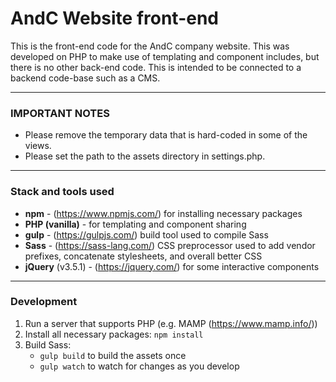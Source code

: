 # AndC Website front-end

This is the front-end code for the AndC company website. This was developed on PHP to make use of templating and component includes, but there is no other back-end code. This is intended to be connected to a backend code-base such as a CMS.

---

### IMPORTANT NOTES
- Please remove the temporary data that is hard-coded in some of the views.
- Please set the path to the assets directory in settings.php.

---

### Stack and tools used
- **npm** - (https://www.npmjs.com/) for installing necessary packages
- **PHP (vanilla)** - for templating and component sharing
- **gulp** - (https://gulpjs.com/) build tool used to compile Sass
- **Sass** - (https://sass-lang.com/) CSS preprocessor used to add vendor prefixes, concatenate stylesheets, and overall better CSS
- **jQuery** (v3.5.1) - (https://jquery.com/) for some interactive components

---

### Development
1. Run a server that supports PHP (e.g. MAMP (https://www.mamp.info/))
1. Install all necessary packages: ```npm install```
1. Build Sass:
    - ```gulp build``` to build the assets once
    - ```gulp watch``` to watch for changes as you develop
